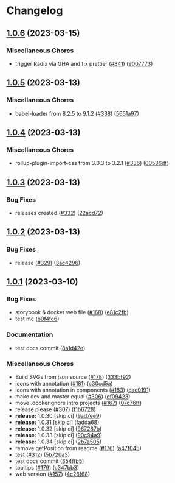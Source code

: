 # Changelog

## [1.0.6](https://github.com/equinor/engineering-symbols/compare/engineering-symbols-v1.0.5...engineering-symbols-v1.0.6) (2023-03-15)


### Miscellaneous Chores

* trigger Radix via GHA and fix prettier ([#341](https://github.com/equinor/engineering-symbols/issues/341)) ([9007773](https://github.com/equinor/engineering-symbols/commit/90077734d2efe4611b70a494050cc750f9a053da))

## [1.0.5](https://github.com/equinor/engineering-symbols/compare/engineering-symbols-v1.0.4...engineering-symbols-v1.0.5) (2023-03-13)

### Miscellaneous Chores

-   babel-loader from 8.2.5 to 9.1.2 ([#338](https://github.com/equinor/engineering-symbols/issues/338)) ([5651a97](https://github.com/equinor/engineering-symbols/commit/5651a976fa57385a4c6190a5015d34c581abf71e))

## [1.0.4](https://github.com/equinor/engineering-symbols/compare/engineering-symbols-v1.0.3...engineering-symbols-v1.0.4) (2023-03-13)

### Miscellaneous Chores

-   rollup-plugin-import-css from 3.0.3 to 3.2.1 ([#336](https://github.com/equinor/engineering-symbols/issues/336)) ([00536df](https://github.com/equinor/engineering-symbols/commit/00536dfd329e03dbb8582764ce5dedc34a52b283))

## [1.0.3](https://github.com/equinor/engineering-symbols/compare/engineering-symbols-v1.0.2...engineering-symbols-v1.0.3) (2023-03-13)

### Bug Fixes

-   releases created ([#332](https://github.com/equinor/engineering-symbols/issues/332)) ([22acd72](https://github.com/equinor/engineering-symbols/commit/22acd726b967f547a9722275c5c66d975a88a9ca))

## [1.0.2](https://github.com/equinor/engineering-symbols/compare/engineering-symbols-v1.0.1...engineering-symbols-v1.0.2) (2023-03-13)

### Bug Fixes

-   release ([#329](https://github.com/equinor/engineering-symbols/issues/329)) ([3ac4296](https://github.com/equinor/engineering-symbols/commit/3ac429603721e96753097ed92ef9c2137ff7e1c4))

## [1.0.1](https://github.com/equinor/engineering-symbols/compare/engineering-symbols-v1.0.0...engineering-symbols-v1.0.1) (2023-03-10)

### Bug Fixes

-   storybook & docker web file ([#168](https://github.com/equinor/engineering-symbols/issues/168)) ([e81c2fb](https://github.com/equinor/engineering-symbols/commit/e81c2fb78a6d02ac603776e133849110edf1bfd2))
-   test me ([b0f4fc6](https://github.com/equinor/engineering-symbols/commit/b0f4fc6b1f02f400c0e9f50296cd059241a4c659))

### Documentation

-   test docs commit ([8a1d42e](https://github.com/equinor/engineering-symbols/commit/8a1d42e3474ad8b5011e2c0a57102691280c0b1d))

### Miscellaneous Chores

-   Build SVGs from json source ([#178](https://github.com/equinor/engineering-symbols/issues/178)) ([333bf92](https://github.com/equinor/engineering-symbols/commit/333bf9261d205832049137f899eb8bef09375ed3))
-   icons with annotation ([#181](https://github.com/equinor/engineering-symbols/issues/181)) ([c30cd5a](https://github.com/equinor/engineering-symbols/commit/c30cd5a9fb9f3dbac145ee7ac3b74f6c0aaa4b97))
-   icons with annotation in components ([#183](https://github.com/equinor/engineering-symbols/issues/183)) ([cae0191](https://github.com/equinor/engineering-symbols/commit/cae01911a7d9d47090e7999aa6c80462082ad257))
-   make dev and master equal ([#306](https://github.com/equinor/engineering-symbols/issues/306)) ([ef09423](https://github.com/equinor/engineering-symbols/commit/ef094234bdf4c751bdb0bedc92fb1341e54c8644))
-   move .dockerignore intro projects ([#167](https://github.com/equinor/engineering-symbols/issues/167)) ([07c76ff](https://github.com/equinor/engineering-symbols/commit/07c76ff1c3c79c555a625bc4e58f0a88114e1231))
-   release please ([#307](https://github.com/equinor/engineering-symbols/issues/307)) ([f1b6728](https://github.com/equinor/engineering-symbols/commit/f1b6728695d34e9d3b34830b7fd4813ab5296ab5))
-   **release:** 1.0.30 [skip ci] ([9ad7ee9](https://github.com/equinor/engineering-symbols/commit/9ad7ee94464e02b1850dcc2fc8800aea2fa73217))
-   **release:** 1.0.31 [skip ci] ([fadda68](https://github.com/equinor/engineering-symbols/commit/fadda68425ffbb224656836cb2868f636d417af7))
-   **release:** 1.0.32 [skip ci] ([967287b](https://github.com/equinor/engineering-symbols/commit/967287b142a207240f67ebae7e6e131bd5f7405f))
-   **release:** 1.0.33 [skip ci] ([90c94a9](https://github.com/equinor/engineering-symbols/commit/90c94a9b23c7dd2869e8b5baa112c4849025374c))
-   **release:** 1.0.34 [skip ci] ([2b7a505](https://github.com/equinor/engineering-symbols/commit/2b7a505966a08c8273da93c28c4ad288687c2e7c))
-   remove getPosition from readme ([#176](https://github.com/equinor/engineering-symbols/issues/176)) ([a47f045](https://github.com/equinor/engineering-symbols/commit/a47f0459131fa0d87bd7137c6f20c872528e894c))
-   test ([#312](https://github.com/equinor/engineering-symbols/issues/312)) ([5b72ba3](https://github.com/equinor/engineering-symbols/commit/5b72ba303da20425b3f88fc0e13dbc8110410b0f))
-   test docs commit ([354ffb5](https://github.com/equinor/engineering-symbols/commit/354ffb5c3bf5204b6b24c9624f552b9e67ae08b0))
-   tooltips ([#179](https://github.com/equinor/engineering-symbols/issues/179)) ([c347bb3](https://github.com/equinor/engineering-symbols/commit/c347bb387353522dee83398d323e77744be219cd))
-   web version ([#157](https://github.com/equinor/engineering-symbols/issues/157)) ([4c26f68](https://github.com/equinor/engineering-symbols/commit/4c26f68b3c7117916fa88a72420b9c0826609e58))
